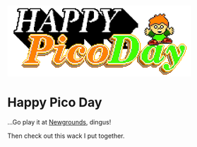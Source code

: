 ![lol](/assets/pico/title.png)

# Happy Pico Day

...Go play it at [Newgrounds](https://www.newgrounds.com/portal/view/791780), dingus!

Then check out this wack I put together.